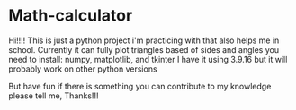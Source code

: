# Math-calculator
Hi!!!!
This is just a python project i'm practicing with that also helps me in school.
Currently it can fully plot triangles based of sides and angles
you need to install: numpy, matplotlib, and tkinter
I have it using 3.9.16 but it will probably work on other python versions

But have fun if there is something you can contribute to my knowledge please tell me, Thanks!!!
